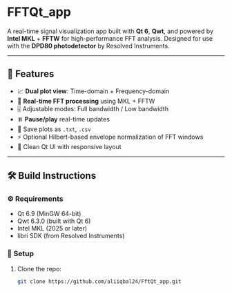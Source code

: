 # FFTQt_app

A real-time signal visualization app built with **Qt 6**, **Qwt**, and powered by **Intel MKL** + **FFTW** for high-performance FFT analysis. Designed for use with the **DPD80 photodetector** by Resolved Instruments.

---

## 📡 Features

- 📈 **Dual plot view**: Time-domain + Frequency-domain
- 🧠 **Real-time FFT processing** using MKL + FFTW
- 🎚️ Adjustable modes: Full bandwidth / Low bandwidth
- ⏸️ **Pause/play** real-time updates
- 💾 Save plots as `.txt`, `.csv`
- ⚡ Optional Hilbert-based envelope normalization of FFT windows
- 🧱 Clean Qt UI with responsive layout

---

## 🛠️ Build Instructions

### ⚙️ Requirements

- Qt 6.9 (MinGW 64-bit)
- Qwt 6.3.0 (built with Qt 6)
- Intel MKL (2025 or later)
- libri SDK (from Resolved Instruments)

### 🔧 Setup

1. Clone the repo:
   ```bash
   git clone https://github.com/aliiqbal24/FftQt_app.git
